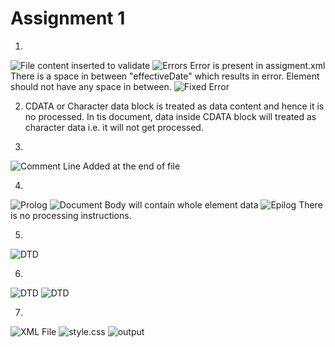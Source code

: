 # Assignment 1

1. 
![File content inserted to validate](assets/1_1.jpg)
![Errors](assets/1_2.jpg)
	Error is present in assigment.xml
	There is a space in between "effectiveDate" which results in error. Element should not have any space in between.
	![Fixed Error](assets/1_3.jpg)

2. CDATA or Character data block is treated as data content and hence it is no processed.
	In tis document, data inside CDATA block will treated as character data i.e. it will not get processed.
	
3. 
![Comment Line Added at the end of file](assets/3.jpg)

4. 
![Prolog](assets/4.1.jpg)
![Document Body will contain whole element data](assets/4.2.jpg)
![Epilog](assets/4.3.jpg)
There is no processing instructions.

5. 
![DTD](assets/5.jpg)

6. 
![DTD](assets/6.1.jpg)
![DTD](assets/6.2.jpg)

7. 
![XML File](assets/7.1.jpg)
![style.css](assets/7.2.jpg)
![output](assets/7.3.jpg)